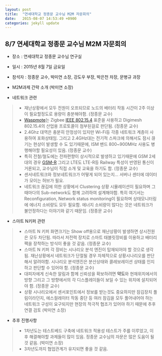 ```yaml
---
layout: post
title:  "연세대학교 정종문 교수님 M2M 자문회의"
date:   2015-08-07 14:53:49 +0900
categories: jekyll update
---
```


## 8/7 연세대학교 정종문 교수님 M2M 자문회의
 - 장소 : 연세대학교 정종문 교수님 연구실
 - 일시 : 2015년 8월 7일 금요일
 - 참석자 : 정종문 교수, 박미연 소장, 강도우 부장, 박은천 차장, 문병규 과장

 - M2M과제 간략 소개 (박미연 소장)

 - 네트워크 관련
  > * 재난상황에서 모두 전원이 오프되므로 노드의 배터리 작동 시간이 2주 이상이 필요할정도로 용량이 충분해야함. (정종문 교수)
  > * [Waspmote](http://www.libelium.com/products/waspmote/)는 Zigbee [IEEE 802.15.4](https://ko.wikipedia.org/wiki/IEEE_802.15.4) 표준을 사용하고 Digimesh 802.15.4의 산업용 프로토콜이 첨부된걸로 판단됨. (정종문 교수)
  > * 2.4Ghz 대역은 충분히 안정성이 있지만 Wi-Fi등 각종 네트워크 계층이 사용하여 포화상태임. 그리고 2.4GHz대는 전기적 스파크에 의해서도 잠시 끊기는 현상이 발생할 수 도 있기때문에, ISM 밴드 800~900MHz 사용도 병행해야할 필요성이 있음. (정종문 교수)
  > * 특히 전철/철도에는 전파편향이 상시적으로 발생하고 있기때문에 GSM 2세대의 경우 [GSM-R](https://en.wikipedia.org/wiki/GSM-R) 그리고 LTE도 LTE-R등 Railway 특성이 반영된 통신이 거론되고, 교수님이 직접 소개 및 교육을 하기도 함. (정종문 교수)
  > * 센서네트워크와 정보네트워크가 어떻게 되어 있는지... 서버나 센터에 데이터가 모이는 허브가 필요.
  > * 네트워크 끊김에 의한 상황에서 Clustering 상황 시뮬레이션이 필요하며 그 때마다의 Sub-network도 함께 고려하여 설계해야함. 특히 여기서는 Reconfiguration, Network status monitoring이 필요하며 상태모니터링에 에너지 소비량도 모두 필요함. 에너지 소비량이 많다는 것은 네트워크가 불안정하다는 이야기와 같기 때문임. (정종문 교수)

 - 스마트 N키퍼 관련
  > * 스마트 N 키퍼 화면크기는 Show off용으로 재난상황이 발생하면 상시전원은 모두 차단됨. 따라서 저전력 장치로 스마트 태블릿장비를 이용하고 배터리팩을 장착하는 방식이 좋을 것 같음. (정종문 교수)
  > * 스마트 N 키퍼 각 장비는 시나리오 분석 엔진이 탑재되어야 할 것으로 생각됨. 재난상황에서 네트워크가 단절될 경우 자체적으로 상황시나리오를 판단해서 알려야함. 시나리오 분석엔진은 분산상태와 콜레보레이션 상태를 인지하고 판단할 수 있어야 함. (정종문 교수)
  > * 대피자에게 신속한 알림과 함께 신뢰성을 확보하려면 **약도**와 현재위치에서의 방향 그리고 그 방향에서의 각 디스플레이들이 보일 수 있는 위치에 설치되어야 함. (정종문 교수)
  > * 상황 시나리오에서 센서포인트에서 정보를 받는것도 중요하지만 잠김장치 풀림이라던지, 에스컬레이터 작동 중단 등 여러 잠김을 모두 풀어내어야 하는 네트워크 구성이 요구되지만 현장의 적극적 협조가 있어야 하기 때문에 추후 연결 검토 (박미연 소장)

 - 추후 진행사항
  > * 1차년도는 테스트베드 구축에 네트워크 적용성 테스트가 주를 이루었고, 이후 해결해야할 과제들이 많이 있음. 정종문 교수님의 자문은 많은 도움이 될 것 같음. (박미연 소장)
  > * 3차년도까지 협업관계가 유지되면 좋을 것 같음.